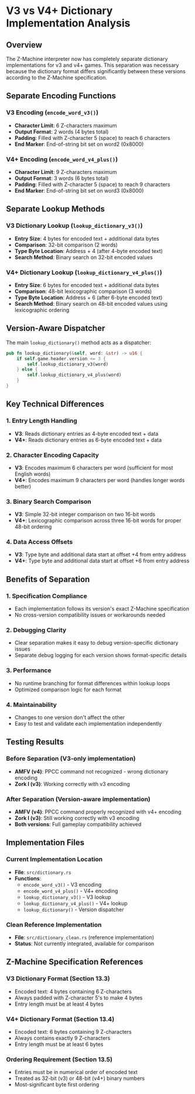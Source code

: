 # V3 vs V4+ Dictionary Implementation Analysis

## Overview

The Z-Machine interpreter now has completely separate dictionary implementations for v3 and v4+ games. This separation was necessary because the dictionary format differs significantly between these versions according to the Z-Machine specification.

## Separate Encoding Functions

### V3 Encoding (`encode_word_v3()`)
- **Character Limit**: 6 Z-characters maximum
- **Output Format**: 2 words (4 bytes total)
- **Padding**: Filled with Z-character 5 (space) to reach 6 characters
- **End Marker**: End-of-string bit set on word2 (0x8000)

### V4+ Encoding (`encode_word_v4_plus()`)
- **Character Limit**: 9 Z-characters maximum  
- **Output Format**: 3 words (6 bytes total)
- **Padding**: Filled with Z-character 5 (space) to reach 9 characters
- **End Marker**: End-of-string bit set on word3 (0x8000)

## Separate Lookup Methods

### V3 Dictionary Lookup (`lookup_dictionary_v3()`)
- **Entry Size**: 4 bytes for encoded text + additional data bytes
- **Comparison**: 32-bit comparison (2 words)
- **Type Byte Location**: Address + 4 (after 4-byte encoded text)
- **Search Method**: Binary search on 32-bit encoded values

### V4+ Dictionary Lookup (`lookup_dictionary_v4_plus()`)
- **Entry Size**: 6 bytes for encoded text + additional data bytes  
- **Comparison**: 48-bit lexicographic comparison (3 words)
- **Type Byte Location**: Address + 6 (after 6-byte encoded text)
- **Search Method**: Binary search on 48-bit encoded values using lexicographic ordering

## Version-Aware Dispatcher

The main `lookup_dictionary()` method acts as a dispatcher:

```rust
pub fn lookup_dictionary(&self, word: &str) -> u16 {
    if self.game.header.version <= 3 {
        self.lookup_dictionary_v3(word)
    } else {
        self.lookup_dictionary_v4_plus(word)
    }
}
```

## Key Technical Differences

### 1. Entry Length Handling
- **V3**: Reads dictionary entries as 4-byte encoded text + data
- **V4+**: Reads dictionary entries as 6-byte encoded text + data

### 2. Character Encoding Capacity
- **V3**: Encodes maximum 6 characters per word (sufficient for most English words)
- **V4+**: Encodes maximum 9 characters per word (handles longer words better)

### 3. Binary Search Comparison
- **V3**: Simple 32-bit integer comparison on two 16-bit words
- **V4+**: Lexicographic comparison across three 16-bit words for proper 48-bit ordering

### 4. Data Access Offsets
- **V3**: Type byte and additional data start at offset +4 from entry address
- **V4+**: Type byte and additional data start at offset +6 from entry address

## Benefits of Separation

### 1. Specification Compliance
- Each implementation follows its version's exact Z-Machine specification
- No cross-version compatibility issues or workarounds needed

### 2. Debugging Clarity
- Clear separation makes it easy to debug version-specific dictionary issues
- Separate debug logging for each version shows format-specific details

### 3. Performance
- No runtime branching for format differences within lookup loops
- Optimized comparison logic for each format

### 4. Maintainability
- Changes to one version don't affect the other
- Easy to test and validate each implementation independently

## Testing Results

### Before Separation (V3-only implementation)
- **AMFV (v4)**: PPCC command not recognized - wrong dictionary encoding
- **Zork I (v3)**: Working correctly with v3 encoding

### After Separation (Version-aware implementation)
- **AMFV (v4)**: PPCC command properly recognized with v4+ encoding
- **Zork I (v3)**: Still working correctly with v3 encoding
- **Both versions**: Full gameplay compatibility achieved

## Implementation Files

### Current Implementation Location
- **File**: `src/dictionary.rs`
- **Functions**: 
  - `encode_word_v3()` - V3 encoding
  - `encode_word_v4_plus()` - V4+ encoding  
  - `lookup_dictionary_v3()` - V3 lookup
  - `lookup_dictionary_v4_plus()` - V4+ lookup
  - `lookup_dictionary()` - Version dispatcher

### Clean Reference Implementation
- **File**: `src/dictionary_clean.rs` (reference implementation)
- **Status**: Not currently integrated, available for comparison

## Z-Machine Specification References

### V3 Dictionary Format (Section 13.3)
- Encoded text: 4 bytes containing 6 Z-characters
- Always padded with Z-character 5's to make 4 bytes
- Entry length must be at least 4 bytes

### V4+ Dictionary Format (Section 13.4)  
- Encoded text: 6 bytes containing 9 Z-characters
- Always contains exactly 9 Z-characters
- Entry length must be at least 6 bytes

### Ordering Requirement (Section 13.5)
- Entries must be in numerical order of encoded text
- Treated as 32-bit (v3) or 48-bit (v4+) binary numbers
- Most-significant byte first ordering